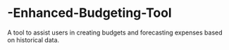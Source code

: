 # -Enhanced-Budgeting-Tool
A tool to assist users in creating budgets and forecasting expenses based on historical data.
